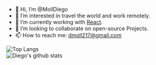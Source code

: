- 👋 Hi, I’m @MollDiego
- 👀 I’m interested in travel the world and work remotely.
- 🌱 I’m currently working with [React](https://reactjs.org).
- 💞️ I’m looking to collaborate on open-source Projects.
- 📫 How to reach me: dmoll217@gmail.com

![Top Langs](https://github-readme-stats.vercel.app/api/top-langs/?username=MollDiego&layout=compact)
</br>
![Diego's github stats](https://github-readme-stats.vercel.app/api?username=MollDiego&show_icons=true&theme=vue-dark)
